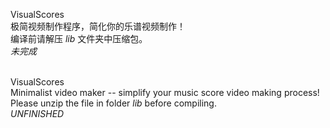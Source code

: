 VisualScores<br/>
极简视频制作程序，简化你的乐谱视频制作！<br/>
编译前请解压 *lib* 文件夹中压缩包。<br/>
*未完成*  <br/><br/>

VisualScores<br/>
Minimalist video maker -- simplify your music score video making process!<br/>
Please unzip the file in folder *lib* before compiling.<br/>
*UNFINISHED*
